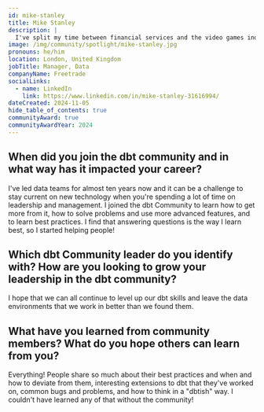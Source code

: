 ```yaml
---
id: mike-stanley
title: Mike Stanley
description: |
  I've split my time between financial services and the video games industry. Back when I wrote code every day, I worked in marketing analytics and marketing technology. I've been in the dbt community for about two years. I haven't authored any extensions to dbt's adapters yet but I've given feedback on proposed changes!
image: /img/community/spotlight/mike-stanley.jpg
pronouns: he/him
location: London, United Kingdom
jobTitle: Manager, Data
companyName: Freetrade
socialLinks:
  - name: LinkedIn
    link: https://www.linkedin.com/in/mike-stanley-31616994/
dateCreated: 2024-11-05
hide_table_of_contents: true
communityAward: true
communityAwardYear: 2024
---
```


## When did you join the dbt community and in what way has it impacted your career?

I've led data teams for almost ten years now and it can be a challenge to stay current on new technology when you're spending a lot of time on leadership and management. I joined the dbt Community to learn how to get more from it, how to solve problems and use more advanced features, and to learn best practices. I find that answering questions is the way I learn best, so I started helping people!

## Which dbt Community leader do you identify with? How are you looking to grow your leadership in the dbt community?

I hope that we can all continue to level up our dbt skills and leave the data environments that we work in better than we found them.

## What have you learned from community members? What do you hope others can learn from you?

Everything! People share so much about their best practices and when and how to deviate from them, interesting extensions to dbt that they've worked on, common bugs and problems, and how to think in a "dbtish" way. I couldn't have learned any of that without the community!
